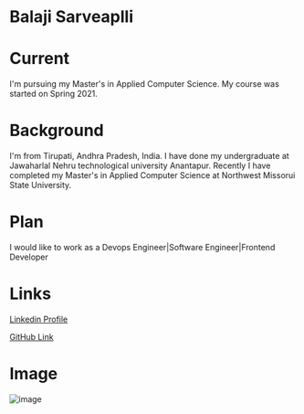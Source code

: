 # Balaji Sarveaplli

# Current

I'm pursuing my Master's in Applied Computer Science. My course was started on Spring 2021.

# Background

I'm from Tirupati, Andhra Pradesh, India. I have done my undergraduate at Jawaharlal Nehru technological university Anantapur. Recently I have completed my Master's in Applied Computer Science at Northwest Missorui State University.

# Plan

I would like to work as a Devops Engineer|Software Engineer|Frontend Developer

# Links

[Linkedin Profile](https://www.linkedin.com/in/balaji-sarvepalli-6492b55b/)

[GitHub Link](https://github.com/sarvepallibalu04)


# Image
![image](https://avatars.githubusercontent.com/u/67253469?s=400&u=3cafb7ff50563eea3bbc75f429d2341d1fa9a7d1&v=4)


